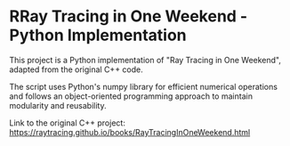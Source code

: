 # RRay Tracing in One Weekend - Python Implementation

This project is a Python implementation of "Ray Tracing in One Weekend", adapted from the original C++ code.

The script uses Python's numpy library for efficient numerical operations and follows an object-oriented programming approach to maintain modularity and reusability.

Link to the original C++ project: https://raytracing.github.io/books/RayTracingInOneWeekend.html
